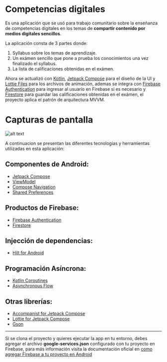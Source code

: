 # Competencias digitales
Es una aplicación que se usó para trabajo comunitario sobre la enseñanza de competencias digitales en los temas de **compartir contenido por medios digitales sencillos**.

La aplicación consta de 3 partes donde:

1. Syllabus sobre los temas de aprendizaje.
2. Un exámen sencillo que pone a prueba los conocimientos una vez finalizado el syllabus.
3. La lista de calificaciones obtenidas en el exámen.

Ahora se actualizó con [Kotlin][1], [Jetpack Compose][2] para el diseño de la UI y [Lottie Files][3] para los archivos de animación, ademas se integra con [Firebase Authentication][4] para ingresar al usuario en Firebase si es necesario y [Firestore][5] para guardar las calificaciones obtenidas en el exámen, el proyecto aplica el patrón de arquitectura MVVM.

# Capturas de pantalla

![alt text](https://i.ibb.co/r7hQ5jV/screen-shot-app.png)

A continuacion se presentan las diferentes tecnologías y herramientas utilizadas en esta aplicación:

## Componentes de Android:
* [Jetpack Compose][2]
* [ViewModel][6]
* [Compose Navigation][7]
* [Shared Preferences][14]

## Productos de Firebase:
* [Firebase Authentication][4]
* [Firestore][5]

## Injección de dependencias:
* [Hilt for Android][8]

## Programación Asíncrona:
* [Kotlin Coroutines][9]
* [Asynchronous Flow][10]

## Otras librerías:
* [Accompanist for Jetpack Compose][11]
* [Lottie for Jetpack Compose][13]
* [Gson][12]

---

Si se clona el proyecto y quieres ejecutar la app en tu entorno, debes agregar el archivo **google-services.json** configurado con tu proyecto en Firebase, para más información visita la documentación oficial en [como agregar Firebase a tu proyecto en Android][15]

[1]: https://kotlinlang.org/
[2]: https://developer.android.com/jetpack/compose
[3]: https://lottiefiles.com/
[4]: https://firebase.google.com/docs/auth
[5]: https://firebase.google.com/docs/firestore
[6]: https://developer.android.com/topic/libraries/architecture/viewmodel
[7]: https://developer.android.com/jetpack/compose/navigation
[8]: https://developer.android.com/training/dependency-injection/hilt-android
[9]: https://kotlinlang.org/docs/coroutines-overview.html
[10]: https://kotlinlang.org/docs/flow.html
[11]: https://google.github.io/accompanist/
[12]: https://github.com/google/gson
[13]: https://airbnb.io/lottie/#/android-compose
[14]: https://developer.android.com/training/data-storage/shared-preferences
[15]: https://firebase.google.com/docs/android/setup

